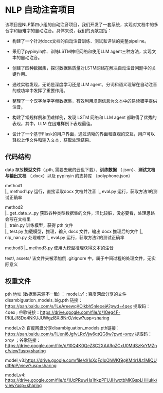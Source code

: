 # NLP 自动注音项目

该项目是NLP第四小组的自动注音项目，我们开发了一套系统，实现对文档中的多音字和疑难字的自动注音。具体来说，我们的贡献包括：

+ 构建了一个针对docx文档的自动注音训练、测试和评估的完整pipeline。

+ 采用了pypinyin库、训练LSTM神经网络和使用LLM agent三种方法，实现文本的自动注音。

+ 创建了四种数据集，探讨数据集质量对LSTM网络在解决自动注音问题中的关键作用。

+ 通过实验发现，无论是深度学习还是LLM agent，分词和语义理解在自动注音的成功率中发挥了重要作用。

+ 整理了一个汉字单字字频数据集，有效利用规则信息为文本中的易读错字提供注音。

+ 构建了常规样例和困难样例，发现 LSTM 网络和 LLM agent 都取得了优秀的表现，其中，LLM 在困难样例下表现最佳。

+ 设计了一个基于Flask的用户界面，通过清晰的界面和直观的交互，用户可以轻松上传文件和输入文本，获取处理结果。

## 代码结构

data 存放**模型文件**（.pth, 需要去我的云盘下载）、**训练数据** （.json）、**测试文档与输出文档** （.docx）以及 pypinyin 的支持库 （polyphone.json）  

method1   
|_ method1.py 运行，直接读取docx 文档并注音
|_ eval.py 运行，获取方法1的测试正确率

method2  
|_ get_data_v_.py 获取各种类型数据集的文件，活比较脏，没必要看，处理思路会写在文档里  
|_ train.py 训练模型，获得 pth 文件  
|_ test.py 加载模型，推理，输入 docx 文件，输出 docx 推理后的文件
|_ nlp_nan.py 处理难字
|_ eval.py 运行，获取方法2的测试正确率

method3
|_ method3.py 使用大模型推理获得文本的注音

test/, assets/  该文件夹被添加倒 .gitignore 中，属于中间过程的处理文件，无实际意义

## 权重文件

pth 地址 (数据集来源不一致) ：
model_v1 :  百度网盘分享的文件disambiguation_models_big.pth 链接：https://pan.baidu.com/s/1LeAreewqKOikbh5nleoejA?pwd=4qex  提取码：4qex ; 谷歌链接：https://drive.google.com/file/d/1Oeg4F-PKiLJf8De4NKUJUWgzI8Xi8NrO/view?usp=sharing    

model_v2: 百度网盘分享disambiguation_models.pth链接：https://pan.baidu.com/s/1UenI6JgfvLRxVjw6qtQG8w?pwd=xrqv 提取码：xrqv ；谷歌链接：https://drive.google.com/file/d/10Q4K0QeZ8C2XAARqZCxU0MdSzKcYMZnc/view?usp=sharing  

model_v3:https://drive.google.com/file/d/1sXgFdIoOhWKf9gKM4rULt1MiQUdIt9pP/view?usp=sharing  

model_v4: https://drive.google.com/file/d/1UcPRuwHs1hkpPFUJHwctbMKGspLHHukk/view?usp=sharing
